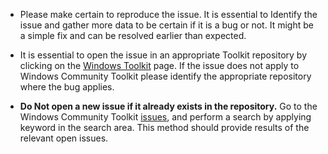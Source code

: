 * Please make certain to reproduce the issue. It is essential to Identify the issue and gather more data to be certain if it is a bug or not. It might be a simple fix and can be resolved earlier than expected.

* It is essential to open the issue in an appropriate Toolkit repository by clicking on the [Windows Toolkit](https://github.com/windows-toolkit) page. If the issue does not apply to Windows Community Toolkit please identify the appropriate repository where the bug applies. 

* **Do Not open a new issue if it already exists in the repository.** Go to the Windows Community Toolkit [issues](https://github.com/windows-toolkit/WindowsCommunityToolkit/issues), and perform a search by applying keyword in the search area. This method should provide results of the relevant open issues. 
